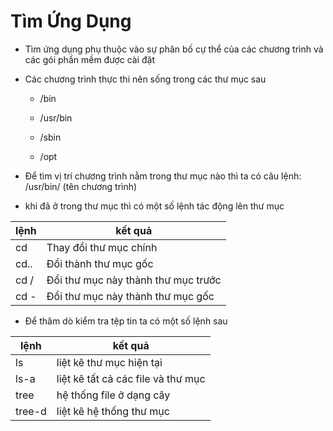 # Tìm Ứng Dụng 

- Tìm ứng dụng phụ thuộc vào sự phân bố cự thể của các chương trình và các gói phần mềm được cài đặt 

- Các chương trình thực thi nên sống trong các thư mục sau 

	- /bin

	- /usr/bin 

	- /sbin

	- /opt 
	
- Để tìm vị trí chương trình nằm trong thư mục nào thì ta có câu lệnh: /usr/bin/ (tên chương trình)

- khi đã ở trong thư mục thì có một số lệnh tác động lên thư mục 

| 	lệnh 	| 			kết quả					|
|-----------|-----------------------------------|
|	cd		| Thay đổi thư mục chính 			|
|	cd..	| Đổi thành thư mục gốc 			|
|	cd /	|Đổi thư mục này thành thư mục trước|
|	cd -	|Đổi thư mục này thành thư mục gốc  |

- Để thăm dò kiểm tra tệp tin ta có một số lệnh sau

| 	lệnh 	| 			kết quả					|
|-----------|-----------------------------------|
|	ls		| liệt kê thư mục hiện tại 			|
|	ls-a	| liệt kê tất cả các file và thư mục|
|	tree	| hệ thống file ở dạng cây			|
|	tree-d	| liệt kê hệ thống thư mục		 	|

